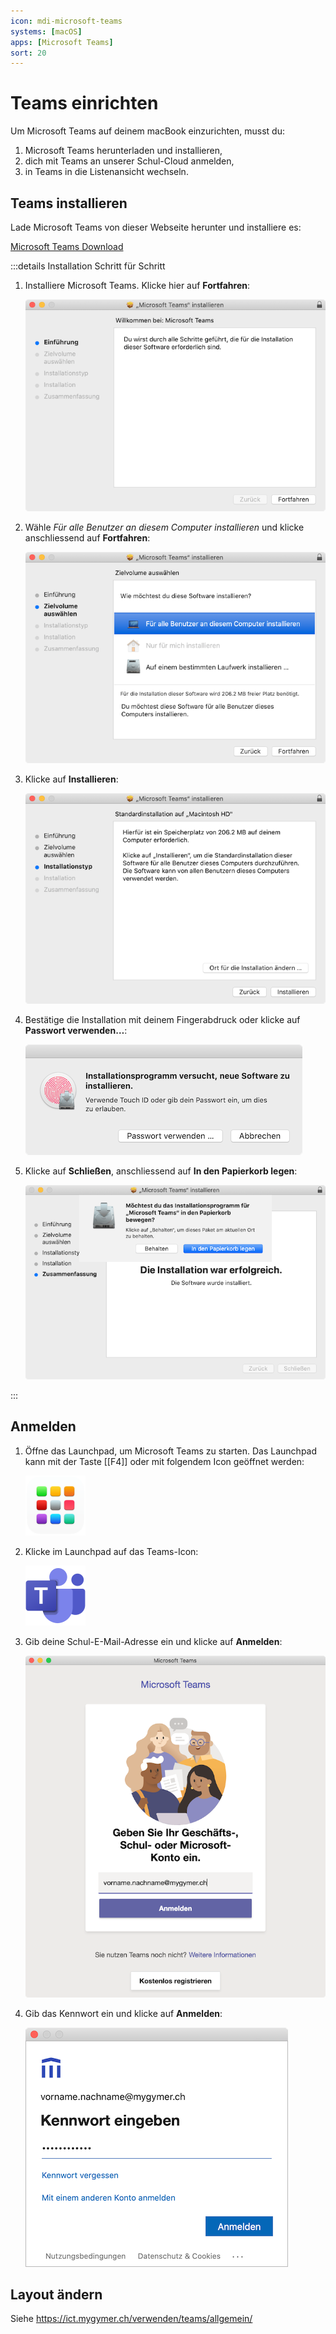 ```yaml
---
icon: mdi-microsoft-teams
systems: [macOS]
apps: [Microsoft Teams]
sort: 20
---
```


# Teams einrichten



Um Microsoft Teams auf deinem macBook einzurichten, musst du:

1. Microsoft Teams herunterladen und installieren,
2. dich mit Teams an unserer Schul-Cloud anmelden,
3. in Teams in die Listenansicht wechseln.


## Teams installieren

Lade Microsoft Teams von dieser Webseite herunter und installiere es:

[Microsoft Teams Download](https://www.microsoft.com/de-ch/microsoft-365/microsoft-teams/download-app)

:::details Installation Schritt für Schritt

1. Installiere Microsoft Teams. Klicke hier auf __Fortfahren__:

    ![](./teams-install-1.png)

2. Wähle _Für alle Benutzer an diesem Computer installieren_ und klicke anschliessend auf __Fortfahren__:

    ![](./teams-install-2.png)

3. Klicke auf __Installieren__:

    ![](./teams-install-3.png)

4. Bestätige die Installation mit deinem Fingerabdruck oder klicke auf __Passwort verwenden…__:

    ![](./confirm-installation.png)

5. Klicke auf __Schließen__, anschliessend auf __In den Papierkorb legen__:

    ![](./teams-install-4.png)

:::

## Anmelden

1. Öffne das Launchpad, um Microsoft Teams zu starten. Das Launchpad kann mit der Taste [[F4]] oder mit folgendem Icon geöffnet werden:

    ![](./launchpad-icon.png)

2. Klicke im Launchpad auf das Teams-Icon:

    ![](./microsoft-teams-icon.png)

3. Gib deine Schul-E-Mail-Adresse ein und klicke auf __Anmelden__:

    ![](./teams-login-1.png)

4. Gib das Kennwort ein und klicke auf __Anmelden__:

    ![](./teams-login-2.png)


## Layout ändern

Siehe https://ict.mygymer.ch/verwenden/teams/allgemein/